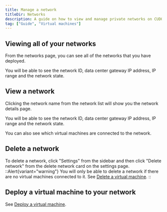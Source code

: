 ```yaml
---
title: Manage a network
titleDir: Networks
description: A guide on how to view and manage private networks on CUDO Compute
tag: ["Guide", "Virtual machines"]
---
```


## Viewing all of your networks

From the networks page, you can see all of the networks that you have deployed.

You will be able to see the network ID, data center gateway IP address, IP range and the network state.

## View a network

Clicking the network name from the network list will show you the network details page.

You will be able to see the network ID, data center gateway IP address, IP range and the network state.

You can also see which virtual machines are connected to the network.

## Delete a network

To delete a network, click "Settings" from the sidebar and then click "Delete network" from the delete network card on the settings page.
::Alert{variant="warning"}
You will only be able to delete a network if there are no virtual machines connected to it. See [Delete a virtual machine](/docs/virtual-machines/create-a-virtual-machine).
::

## Deploy a virtual machine to your network

See [Deploy a virtual machine](/docs/virtual-machines/create-a-virtual-machine).
